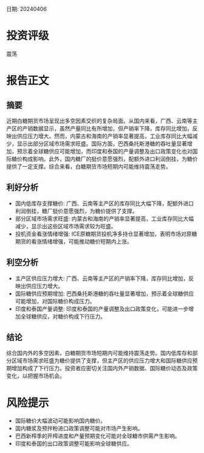 
日期: 20240406

# 投资评级

震荡

# 报告正文

## 摘要

近期白糖期货市场呈现出多空因素交织的复杂局面。从国内来看，广西、云南等主产区的产销数据显示，虽然产量同比有所增加，但产销率下降，库存同比增加，反映出供应压力增大。然而，内蒙古和海南的产销率显著提高，工业库存同比大幅减少，显示出部分区域市场需求旺盛。国际方面，巴西桑托斯港糖的吞吐量显著增加，预示着全球糖供应可能增加，而印度和泰国的产量调整及出口政策变化也对国际糖价构成影响。此外，国内糖厂的挺价意愿强烈，配额外进口利润倒挂，为糖价提供了一定支撑。综合来看，白糖期货市场短期内可能维持震荡走势。

## 利好分析

* 国内低库存支撑糖价: 广西、云南等主产区的库存同比大幅下降，配额外进口利润倒挂，糖厂挺价意愿强烈，为糖价提供了支撑。
* 部分区域市场需求旺盛: 内蒙古和海南的产销率显著提高，工业库存同比大幅减少，显示出这些区域市场需求较为旺盛。
* 投机资金看涨情绪增强: ICE原糖期货投机净多持仓显著增加，表明市场对原糖期货的看涨情绪增强，可能推动糖价短期内上涨。

## 利空分析

* 主产区供应压力增大: 广西、云南等主产区的产销率下降，库存同比增加，反映出供应压力增大。
* 国际糖供应预期增加: 巴西桑托斯港糖的吞吐量显著增加，预示着全球糖供应可能增加，对国际糖价构成压力。
* 印度和泰国产量调整: 印度和泰国的产量调整及出口政策变化，可能进一步增加全球糖供应，对糖价构成下行压力。

## 结论

综合国内外的多空因素，白糖期货市场短期内可能维持震荡走势。国内低库存和部分区域市场需求旺盛为糖价提供了支撑，但主产区的供应压力增大和国际糖供应预期增加构成了下行压力。投资者应密切关注国内外产销数据、国际糖价动态及政策变化，以把握市场机会。

# 风险提示

* 国际糖价大幅波动可能影响国内糖价。
* 国内糖浆及预拌粉进口政策调整可能对市场产生影响。
* 巴西新榨季的开榨进度和产量预期变化可能对全球糖市供需产生影响。
* 印度和泰国的出口政策调整可能影响全球糖供应。
